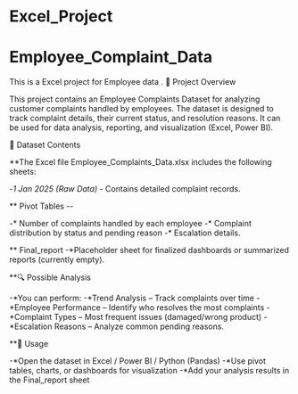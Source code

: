 # Excel_Project
# Employee_Complaint_Data
This is a Excel project for Employee data . 
📖 Project Overview

This project contains an Employee Complaints Dataset for analyzing customer complaints handled by employees. The dataset is designed to track complaint details, their current status, and resolution reasons. It can be used for data analysis, reporting, and visualization (Excel, Power BI).


📂 Dataset Contents

 **The Excel file Employee_Complaints_Data.xlsx includes the following sheets:

 -*1 Jan 2025 (Raw Data)
-* Contains detailed complaint records.



** Pivot Tables --

-* Number of complaints handled by each employee
-* Complaint distribution by status and pending reason
-* Escalation details.


** Final_report
-*Placeholder sheet for finalized dashboards or summarized reports (currently empty).


**🔍 Possible Analysis

-*You can perform:
-*Trend Analysis – Track complaints over time
-*Employee Performance – Identify who resolves the most complaints
-*Complaint Types – Most frequent issues (damaged/wrong product)
-*Escalation Reasons – Analyze common pending reasons.


**🚀 Usage

-*Open the dataset in Excel / Power BI / Python (Pandas)
-*Use pivot tables, charts, or dashboards for visualization
-*Add your analysis results in the Final_report sheet
